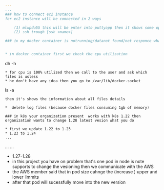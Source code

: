```yaml
---
...
### how to connect ec2 instance 
for ec2 instance will be connected in 2 ways 

    (1) mlwpdu55 this will be enter into puttyapp then it shows some options connect and cancle - we choose connect option
    (2) ssh trough [ssh <name>]

### in my docker container is notrunning/datanot found/not responce what happened in this container


* in docker container first we check the cpu utilization 
```
dh -h
```
* for cpu is 100% utilized then we call to the user and ask which files is usless
* he don't have any idea then you go to /var/lib/docker.socket 
```
 ls -a
 ```
then it's shows the information about all files details

*  delete log files (because docker files consuming 1gb of memory)

### in k8s your organization present  works with k8s 1.22 then organization wants to change 1.28 latest vesion what you do

* first we update 1.22 to 1.23
* 1.23 to 1.24
...
```

...
...
* 1.27-1.28
* in this project  you have on problem that's one pod in node is note supports to change the vesioning then we communicate with the AWS 
* the AWS member said that in pod size cahnge the (increase ) upper and lower limmits 
* after that pod will sucessfully move into the new version

